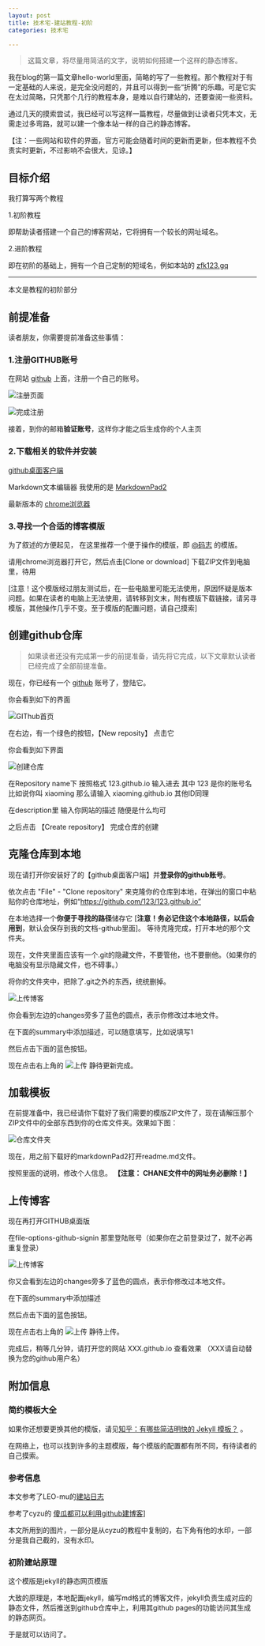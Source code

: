 ```yaml
---
layout: post
title: 技术宅-建站教程-初阶
categories: 技术宅

---
```


>这篇文章，将尽量用简洁的文字，说明如何搭建一个这样的静态博客。

我在blog的第一篇文章hello-world里面，简略的写了一些教程。那个教程对于有一定基础的人来说，是完全没问题的，并且可以得到一些“折腾”的乐趣。可是它实在太过简略，只凭那个几行的教程本身，是难以自行建站的，还要查阅一些资料。

通过几天的摸索尝试，我已经可以写这样一篇教程，尽量做到让读者只凭本文，无需走过多弯路，就可以建一个像本站一样的自己的静态博客。

【注：一些网站和软件的界面，官方可能会随着时间的更新而更新，但本教程不负责实时更新，不过影响不会很大，见谅。】

## 目标介绍

我打算写两个教程

1.初阶教程 

即帮助读者搭建一个自己的博客网站，它将拥有一个较长的网址域名。

2.进阶教程

即在初阶的基础上，拥有一个自己定制的短域名，例如本站的 [zfk123.gq](zfk123.gq)

---

本文是教程的初阶部分

## 前提准备

读者朋友，你需要提前准备这些事情：

### 1.注册GITHUB账号 

在网站 [github](https://github.com/) 上面，注册一个自己的账号。

![注册页面](http://cyzus.github.io/img/2015-6-21-github-build-blog/sign-up.jpg)

![完成注册](http://cyzus.github.io/img/2015-6-21-github-build-blog/free.jpg)

接着，到你的邮箱**验证账号**，这样你才能之后生成你的个人主页

### 2.下载相关的软件并安装

   [github桌面客户端](https://desktop.github.com/ "github桌面客户端")

   Markdown文本编辑器 我使用的是 [MarkdownPad2](https://markdownpad.com/)

   最新版本的 [chrome浏览器](https://www.baidu.com/link?url=EMF0HwWbTTZl9zyYCfxm9yfJHOf26D7GGRyqbPUFny5XszHOLmJuMgczD3ibA3lO1V0PSE7XekQ-FfcIPZh27ZBuqH1C8BMQHyWok_uSgou&wd=&eqid=edb6ad59000073c900000003599ba8c0)

### 3.寻找一个合适的博客模版

为了叙述的方便起见， 在这里推荐一个便于操作的模版，即 [@码志](https://github.com/mzlogin/mzlogin.github.io) 的模版。

请用chrome浏览器打开它，然后点击[Clone or download] 下载ZIP文件到电脑里，待用

[注意！这个模版经过朋友测试后，在一些电脑里可能无法使用，原因怀疑是版本问题。如果在读者的电脑上无法使用，请转移到文末，附有模版下载链接，请另寻模版，其他操作几乎不变。至于模版的配置问题，请自己摸索]

## 创建github仓库

>如果读者还没有完成第一步的前提准备，请先将它完成，以下文章默认读者已经完成了全部前提准备。

现在，你已经有一个 [github](https://github.com/) 账号了，登陆它。

你会看到如下的界面

![GIThub首页](/images/blog/building/1.png)

在右边，有一个绿色的按钮，【New reposity】 点击它

你会看到如下界面

![创建仓库](/images/blog/building/2.jpg)

在Repository name下 按照格式 123.github.io 输入进去 其中 123 是你的账号名 比如说你叫 xiaoming 那么请输入 xiaoming.github.io 其他ID同理

在description里 输入你网站的描述 随便是什么均可

之后点击 【Create repository】 完成仓库的创建

## 克隆仓库到本地

现在请打开你安装好了的【github桌面客户端】并**登录你的github账号**。

依次点击 "File" - "Clone repository" 来克隆你的仓库到本地，在弹出的窗口中粘贴你的仓库地址，例如“https://github.com/123/123.github.io”

在本地选择一个**你便于寻找的路径**储存它 [**注意！务必记住这个本地路径，以后会用到**，默认会保存到我的文档-github里面]。 等待克隆完成，打开本地的那个文件夹。

现在，文件夹里面应该有一个.git的隐藏文件，不要管他，也不要删他。（如果你的电脑没有显示隐藏文件，也不碍事。）

将你的文件夹中，把除了.git之外的东西，统统删掉。

![上传博客](/images/blog/building/4.jpg)

你会看到左边的changes旁多了蓝色的圆点，表示你修改过本地文件。

在下面的summary中添加描述，可以随意填写，比如说填写1

然后点击下面的蓝色按钮。

现在点击右上角的 ![上传](/images/blog/building/5.jpg) 静待更新完成。

## 加载模板

在前提准备中，我已经请你下载好了我们需要的模版ZIP文件了，现在请解压那个ZIP文件中的全部东西到你的仓库文件夹。效果如下图：

![仓库文件夹](/images/blog/building/3.jpg)

现在，用之前下载好的markdownPad2打开readme.md文件。

按照里面的说明，修改个人信息。 **【注意： CHANE文件中的网址务必删除！】**

## 上传博客

现在再打开GITHUB桌面版

在file-options-github-signin 那里登陆账号（如果你在之前登录过了，就不必再重复登录） 

![上传博客](/images/blog/building/4.jpg)

你又会看到左边的changes旁多了蓝色的圆点，表示你修改过本地文件。

在下面的summary中添加描述

然后点击下面的蓝色按钮。

现在点击右上角的 ![上传](/images/blog/building/5.jpg) 静待上传。

完成后，稍等几分钟，请打开您的网站  XXX.github.io 查看效果 （XXX请自动替换为您的github用户名）

## 附加信息

### 简约模板大全

如果你还想要更换其他的模版，请见[知乎：有哪些简洁明快的 Jekyll 模板？](https://www.zhihu.com/question/20223939) 。

在网络上，也可以找到许多的主题模版，每个模版的配置都有所不同，有待读者的自己摸索。

### 参考信息

本文参考了LEO-mu的[建站日志](https://leomu.gq/2016/08/29/%E5%88%9D%E6%AD%A5%E9%85%8D%E7%BD%AE%E7%BB%88%E4%BA%8E%E5%B7%AE%E4%B8%8D%E5%A4%9A%E4%BA%86%EF%BC%81/)

参考了cyzu的 [傻瓜都可以利用github建博客](http://cyzus.github.io/2015/06/21/github-build-blog/)] 

本文所用到的图片，一部分是从cyzu的教程中复制的，右下角有他的水印，一部分是我自己截的，没有水印。

### 初阶建站原理

这个模版是jekyll的静态网页模版

大致的原理是，本地配置jekyll，编写md格式的博客文件，jekyll负责生成对应的静态文件，然后推送到github仓库中上，利用其github pages的功能访问其生成的静态网页。

于是就可以访问了。